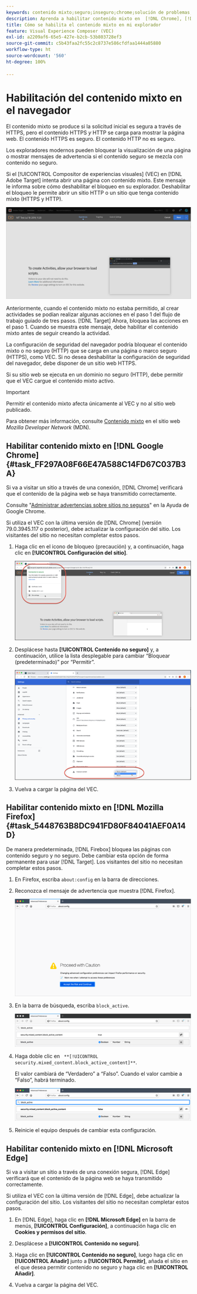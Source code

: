 ```yaml
---
keywords: contenido mixto;seguro;inseguro;chrome;solución de problemas;vec;compositor de experiencias visuales;no seguro;http;https;firefox;internet explorer
description: Aprenda a habilitar contenido mixto en  [!DNL Chrome], [!DNL Firefox] y  [!DNL Edge].
title: Cómo se habilita el contenido mixto en mi explorador
feature: Visual Experience Composer (VEC)
exl-id: a2209af6-65e5-427e-b2cb-53b803728ef3
source-git-commit: c5b43faa2fc55c2c8737e586cfdfaa1444a05880
workflow-type: ht
source-wordcount: '560'
ht-degree: 100%

---
```


# Habilitación del contenido mixto en el navegador

El contenido mixto se produce si la solicitud inicial es segura a través de HTTPS, pero el contenido HTTPS *y* HTTP se carga para mostrar la página web. El contenido HTTPS es seguro. El contenido HTTP no es seguro.

Los exploradores modernos pueden bloquear la visualización de una página o mostrar mensajes de advertencia si el contenido seguro se mezcla con contenido no seguro.

Si el [!UICONTROL Compositor de experiencias visuales] (VEC) en [!DNL Adobe Target] intenta abrir una página con contenido mixto. Este mensaje le informa sobre cómo deshabilitar el bloqueo en su explorador. Deshabilitar el bloqueo le permite abrir un sitio HTTP o un sitio que tenga contenido mixto (HTTPS y HTTP).

![Advertencia de contenido mixto](/help/main/c-experiences/c-visual-experience-composer/r-troubleshoot-composer/assets/mixed_content_warning.png)

Anteriormente, cuando el contenido mixto no estaba permitido, al crear actividades se podían realizar algunas acciones en el paso 1 del flujo de trabajo guiado de tres pasos. [!DNL Target] Ahora, bloquea las acciones en el paso 1. Cuando se muestra este mensaje, debe habilitar el contenido mixto antes de seguir creando la actividad.

La configuración de seguridad del navegador podría bloquear el contenido mixto o no seguro (HTTP) que se carga en una página o marco seguro (HTTPS), como VEC. Si no desea deshabilitar la configuración de seguridad del navegador, debe disponer de un sitio web HTTPS.

Si su sitio web se ejecuta en un dominio no seguro (HTTP), debe permitir que el VEC cargue el contenido mixto activo.

>[!IMPORTANT]
>
>Permitir el contenido mixto afecta únicamente al VEC y no al sitio web publicado.

Para obtener más información, consulte [Contenido mixto](https://developer.mozilla.org/en-US/docs/Web/Security/Mixed_content) en el sitio web *Mozilla Developer Network* (MDN).

## Habilitar contenido mixto en [!DNL Google Chrome] {#task_FF297A08F66E47A588C14FD67C037B3A}

Si va a visitar un sitio a través de una conexión, [!DNL Chrome] verificará que el contenido de la página web se haya transmitido correctamente.

Consulte &quot;[Administrar advertencias sobre sitios no seguros](https://support.google.com/chrome/answer/99020?hl=es)&quot; en la Ayuda de Google Chrome.

Si utiliza el VEC con la última versión de [!DNL Chrome] (versión 79.0.3945.117 o posterior), debe actualizar la configuración del sitio. Los visitantes del sitio no necesitan completar estos pasos.

1. Haga clic en el icono de bloqueo (precaución) y, a continuación, haga clic en **[!UICONTROL Configuración del sitio]**.

   ![Configuración del sitio](/help/main/c-experiences/c-visual-experience-composer/r-troubleshoot-composer/assets/site-settings.png)

1. Desplácese hasta **[!UICONTROL Contenido no seguro]** y, a continuación, utilice la lista desplegable para cambiar “Bloquear (predeterminado)” por “Permitir”.

   ![Contenido no seguro](/help/main/c-experiences/c-visual-experience-composer/r-troubleshoot-composer/assets/insecure-content.png)

1. Vuelva a cargar la página del VEC.

## Habilitar contenido mixto en [!DNL Mozilla Firefox] {#task_5448763B8DC941FD80F84041AEF0A14D}

De manera predeterminada, [!DNL Firebox] bloquea las páginas con contenido seguro y no seguro. Debe cambiar esta opción de forma permanente para usar [!DNL Target]. Los visitantes del sitio no necesitan completar estos pasos.

1. En Firefox, escriba `about:config` en la barra de direcciones.
1. Reconozca el mensaje de advertencia que muestra [!DNL Firefox].

   ![Advertencia de Firefox](/help/main/c-experiences/c-visual-experience-composer/r-troubleshoot-composer/assets/firefox.png)

1. En la barra de búsqueda, escriba `block_active`.

   ![Configuración de Firefox block_active](/help/main/c-experiences/c-visual-experience-composer/r-troubleshoot-composer/assets/firefox3.png)

1. Haga doble clic en ` **[!UICONTROL security.mixed_content.block_active_content]**`.

   El valor cambiará de “Verdadero” a “Falso”. Cuando el valor cambie a “Falso”, habrá terminado.

   ![Seguridad de Firefox](/help/main/c-experiences/c-visual-experience-composer/r-troubleshoot-composer/assets/firefox2.png)

1. Reinicie el equipo después de cambiar esta configuración.

## Habilitar contenido mixto en [!DNL Microsoft Edge]

Si va a visitar un sitio a través de una conexión segura, [!DNL Edge] verificará que el contenido de la página web se haya transmitido correctamente.

Si utiliza el VEC con la última versión de [!DNL Edge], debe actualizar la configuración del sitio. Los visitantes del sitio no necesitan completar estos pasos.

1. En [!DNL Edge], haga clic en **[!DNL Microsoft Edge]** en la barra de menús, **[!UICONTROL Configuración]**, a continuación haga clic en **Cookies y permisos del sitio**.

1. Desplácese a **[!UICONTROL Contenido no seguro]**.

1. Haga clic en **[!UICONTROL Contenido no seguro]**, luego haga clic en **[!UICONTROL Añadir]** junto a **[!UICONTROL Permitir]**, añada el sitio en el que desea permitir contenido no seguro y haga clic en **[!UICONTROL Añadir]**.

1. Vuelva a cargar la página del VEC.
